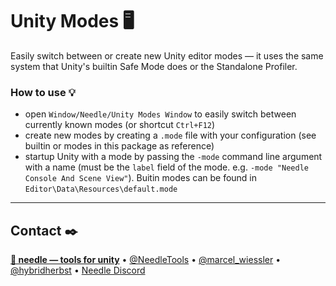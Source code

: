 # Unity Modes 🖥

Easily switch between or create new Unity editor modes — it uses the same system that Unity's builtin Safe Mode does or the Standalone Profiler.

### How to use 💡

- open ``Window/Needle/Unity Modes Window`` to easily switch between currently known modes (or shortcut ``Ctrl+F12``)
- create new modes by creating a ``.mode`` file with your configuration (see builtin or modes in this package as reference)
- startup Unity with a mode by passing the ``-mode`` command line argument with a name (must be the ``label`` field of the mode. e.g. ``-mode "Needle Console And Scene View"``). Buitin modes can be found in ``Editor\Data\Resources\default.mode``


---
## Contact ✒️
<b>[🌵 needle — tools for unity](https://needle.tools)</b> • 
[@NeedleTools](https://twitter.com/NeedleTools) • 
[@marcel_wiessler](https://twitter.com/marcel_wiessler) • 
[@hybridherbst](https://twitter.com/hybridherbst) • 
[Needle Discord](http://discord.needle.tools)
